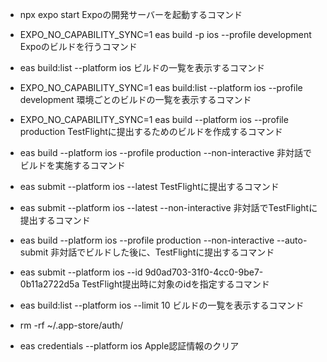 - npx expo start
Expoの開発サーバーを起動するコマンド

- EXPO_NO_CAPABILITY_SYNC=1 eas build -p ios --profile development
Expoのビルドを行うコマンド

- eas build:list --platform ios
ビルドの一覧を表示するコマンド

- EXPO_NO_CAPABILITY_SYNC=1 eas build:list --platform ios --profile development
環境ごとのビルドの一覧を表示するコマンド

- EXPO_NO_CAPABILITY_SYNC=1 eas build --platform ios --profile production
TestFlightに提出するためのビルドを作成するコマンド

- eas build --platform ios --profile production --non-interactive
非対話でビルドを実施するコマンド

- eas submit --platform ios --latest
TestFlightに提出するコマンド

- eas submit --platform ios --latest --non-interactive
非対話でTestFlightに提出するコマンド

- eas build --platform ios --profile production --non-interactive --auto-submit
非対話でビルドした後に、TestFlightに提出するコマンド

- eas submit --platform ios --id 9d0ad703-31f0-4cc0-9be7-0b11a2722d5a
TestFlight提出時に対象のidを指定するコマンド

- eas build:list --platform ios --limit 10
ビルドの一覧を表示するコマンド

- rm -rf ~/.app-store/auth/
- eas credentials --platform ios
Apple認証情報のクリア